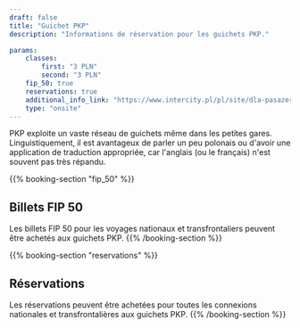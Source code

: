 ```yaml
---
draft: false
title: "Guichet PKP"
description: "Informations de réservation pour les guichets PKP."

params:
    classes:
        first: "3 PLN"
        second: "3 PLN"
    fip_50: true
    reservations: true
    additional_info_link: "https://www.intercity.pl/pl/site/dla-pasazera/kup-bilet/wyszukiwarka-kas-i-biletomatow.html"
    type: "onsite"
---
```


PKP exploite un vaste réseau de guichets même dans les petites gares. Linguistiquement, il est avantageux de parler un peu polonais ou d'avoir une application de traduction appropriée, car l'anglais (ou le français) n'est souvent pas très répandu.

{{% booking-section "fip_50" %}}
## Billets FIP 50

Les billets FIP 50 pour les voyages nationaux et transfrontaliers peuvent être achetés aux guichets PKP.
{{% /booking-section %}}

{{% booking-section "reservations" %}}
## Réservations

Les réservations peuvent être achetées pour toutes les connexions nationales et transfrontalières aux guichets PKP.
{{% /booking-section %}}
